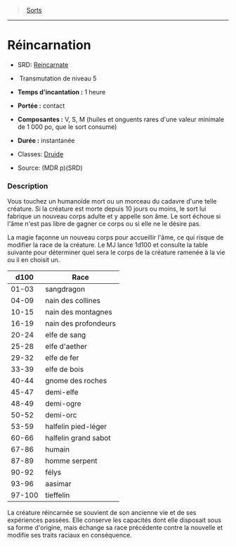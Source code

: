 ﻿---
!SpellItem
Name: Réincarnation
AltName: '[Reincarnate](srd_spells_reincarnate.md)'
Type: Transmutation
Level: 5
CastingTime: 1 heure
Range: contact
Components: V, S, M (huiles et onguents rares d'une valeur minimale de 1 000 po, que le sort consume)
Duration: instantanée
Classes: '[Druide](hd_druid.md)'
Family: SpellHD
Source: (MDR p)(SRD)
Id: spells_hd.md#réincarnation
ParentLink: spells_hd.md#sorts
ParentName: Sorts
NameLevel: 1
Attributes:
  Name: Réincarnation
  Markdown: >+
    # <!--Name-->Réincarnation<!--/Name-->


    - SRD: <!--AltName-->[Reincarnate](srd_spells_reincarnate.md)<!--/AltName-->


    -  <!--Type-->Transmutation<!--/Type--> de niveau <!--Level-->5<!--/Level-->


    - **Temps d'incantation :** <!--CastingTime-->1 heure<!--/CastingTime-->


    - **Portée :** <!--Range-->contact<!--/Range-->


    - **Composantes :** <!--Components-->V, S, M (huiles et onguents rares d'une valeur minimale de 1 000 po, que le sort consume)<!--/Components-->


    - **Durée :** <!--Duration-->instantanée<!--/Duration-->


    - Classes: <!--Classes-->[Druide](hd_druid.md)<!--/Classes-->


    - Source: <!--Source-->(MDR p)(SRD)<!--/Source-->


    ### Description


    Vous touchez un humanoïde mort ou un morceau du cadavre d'une telle créature. Si la créature est morte depuis 10 jours ou moins, le sort lui fabrique un nouveau corps adulte et y appelle son âme. Le sort échoue si l'âme n'est pas libre de gagner ce corps ou si elle ne le désire pas.


    La magie façonne un nouveau corps pour accueillir l'âme, ce qui risque de modifier la race de la créature. Le MJ lance 1d100 et consulte la table suivante pour déterminer quel sera le corps de la créature ramenée à la vie ou il en choisit un.


    |d100|Race|

    |---|---|

    |01-03|sangdragon|

    |04-09|nain des collines|

    |10-15|nain des montagnes|

    |16-19|nain des profondeurs|

    |20-24|elfe de sang|

    |25-28|elfe d'aether|

    |29-32|elfe de fer|

    |33-39|elfe de bois|

    |40-44|gnome des roches|

    |45-47|demi-elfe|

    |48-49|demi-ogre|

    |50-52|demi-orc|

    |53-59|halfelin pied-léger|

    |60-66|halfelin grand sabot|

    |67-86|humain|

    |87-89|homme serpent|

    |90-92|félys|

    |93-96|aasimar|

    |97-100|tieffelin|


    La créature réincarnée se souvient de son ancienne vie et de ses expériences passées. Elle conserve les capacités dont elle disposait sous sa forme d'origine, mais échange sa race précédente contre la nouvelle et modifie ses traits raciaux en conséquence.

  AltName: '[Reincarnate](srd_spells_reincarnate.md)'
  Type: Transmutation
  Level: 5
  CastingTime: 1 heure
  Range: contact
  Components: V, S, M (huiles et onguents rares d'une valeur minimale de 1 000 po, que le sort consume)
  Duration: instantanée
  Classes: '[Druide](hd_druid.md)'
  Source: (MDR p)(SRD)
AttributesDictionary: >+
  Name: Réincarnation

  Markdown: >+

    # <!--Name-->Réincarnation<!--/Name-->





    - SRD: <!--AltName-->[Reincarnate](srd_spells_reincarnate.md)<!--/AltName-->





    -  <!--Type-->Transmutation<!--/Type--> de niveau <!--Level-->5<!--/Level-->





    - **Temps d'incantation :** <!--CastingTime-->1 heure<!--/CastingTime-->





    - **Portée :** <!--Range-->contact<!--/Range-->





    - **Composantes :** <!--Components-->V, S, M (huiles et onguents rares d'une valeur minimale de 1 000 po, que le sort consume)<!--/Components-->





    - **Durée :** <!--Duration-->instantanée<!--/Duration-->





    - Classes: <!--Classes-->[Druide](hd_druid.md)<!--/Classes-->





    - Source: <!--Source-->(MDR p)(SRD)<!--/Source-->





    ### Description





    Vous touchez un humanoïde mort ou un morceau du cadavre d'une telle créature. Si la créature est morte depuis 10 jours ou moins, le sort lui fabrique un nouveau corps adulte et y appelle son âme. Le sort échoue si l'âme n'est pas libre de gagner ce corps ou si elle ne le désire pas.





    La magie façonne un nouveau corps pour accueillir l'âme, ce qui risque de modifier la race de la créature. Le MJ lance 1d100 et consulte la table suivante pour déterminer quel sera le corps de la créature ramenée à la vie ou il en choisit un.





    |d100|Race|



    |---|---|



    |01-03|sangdragon|



    |04-09|nain des collines|



    |10-15|nain des montagnes|



    |16-19|nain des profondeurs|



    |20-24|elfe de sang|



    |25-28|elfe d'aether|



    |29-32|elfe de fer|



    |33-39|elfe de bois|



    |40-44|gnome des roches|



    |45-47|demi-elfe|



    |48-49|demi-ogre|



    |50-52|demi-orc|



    |53-59|halfelin pied-léger|



    |60-66|halfelin grand sabot|



    |67-86|humain|



    |87-89|homme serpent|



    |90-92|félys|



    |93-96|aasimar|



    |97-100|tieffelin|





    La créature réincarnée se souvient de son ancienne vie et de ses expériences passées. Elle conserve les capacités dont elle disposait sous sa forme d'origine, mais échange sa race précédente contre la nouvelle et modifie ses traits raciaux en conséquence.



  AltName: '[Reincarnate](srd_spells_reincarnate.md)'

  Type: Transmutation

  Level: 5

  CastingTime: 1 heure

  Range: contact

  Components: V, S, M (huiles et onguents rares d'une valeur minimale de 1 000 po, que le sort consume)

  Duration: instantanée

  Classes: '[Druide](hd_druid.md)'

  Source: (MDR p)(SRD)

---
> [Sorts](hd_spells.md)

---

# Réincarnation

- SRD: [Reincarnate](srd_spells_reincarnate.md)

-  Transmutation de niveau 5

- **Temps d'incantation :** 1 heure

- **Portée :** contact

- **Composantes :** V, S, M (huiles et onguents rares d'une valeur minimale de 1 000 po, que le sort consume)

- **Durée :** instantanée

- Classes: [Druide](hd_druid.md)

- Source: (MDR p)(SRD)

### Description

Vous touchez un humanoïde mort ou un morceau du cadavre d'une telle créature. Si la créature est morte depuis 10 jours ou moins, le sort lui fabrique un nouveau corps adulte et y appelle son âme. Le sort échoue si l'âme n'est pas libre de gagner ce corps ou si elle ne le désire pas.

La magie façonne un nouveau corps pour accueillir l'âme, ce qui risque de modifier la race de la créature. Le MJ lance 1d100 et consulte la table suivante pour déterminer quel sera le corps de la créature ramenée à la vie ou il en choisit un.

|d100|Race|
|---|---|
|01-03|sangdragon|
|04-09|nain des collines|
|10-15|nain des montagnes|
|16-19|nain des profondeurs|
|20-24|elfe de sang|
|25-28|elfe d'aether|
|29-32|elfe de fer|
|33-39|elfe de bois|
|40-44|gnome des roches|
|45-47|demi-elfe|
|48-49|demi-ogre|
|50-52|demi-orc|
|53-59|halfelin pied-léger|
|60-66|halfelin grand sabot|
|67-86|humain|
|87-89|homme serpent|
|90-92|félys|
|93-96|aasimar|
|97-100|tieffelin|

La créature réincarnée se souvient de son ancienne vie et de ses expériences passées. Elle conserve les capacités dont elle disposait sous sa forme d'origine, mais échange sa race précédente contre la nouvelle et modifie ses traits raciaux en conséquence.


